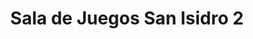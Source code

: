 ---
title: "Sala de Juegos San Isidro 2"
url: /san-isidro-de-el-general/sala-de-juegos-san-isidro-2/
shop: Videospiele
---